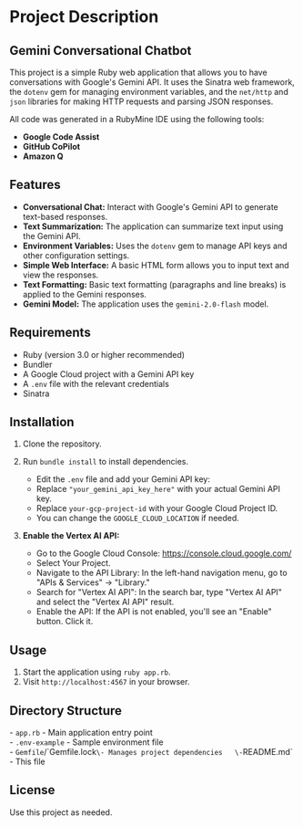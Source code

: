 # Project Description

## Gemini Conversational Chatbot

This project is a simple Ruby web application that allows you to have conversations with Google's Gemini API. 
It uses the Sinatra web framework, the `dotenv` gem for managing environment variables, and the `net/http` and `json` libraries for making HTTP requests and parsing JSON responses.

All code was generated in a RubyMine IDE using the following tools:
* **Google Code Assist**
* **GitHub CoPilot**
* **Amazon Q**

## Features

*   **Conversational Chat:** Interact with Google's Gemini API to generate text-based responses.
*   **Text Summarization:** The application can summarize text input using the Gemini API.
*   **Environment Variables:** Uses the `dotenv` gem to manage API keys and other configuration settings.
*   **Simple Web Interface:** A basic HTML form allows you to input text and view the responses.
*   **Text Formatting:** Basic text formatting (paragraphs and line breaks) is applied to the Gemini responses.
*   **Gemini Model:** The application uses the `gemini-2.0-flash` model.

## Requirements

*   Ruby (version 3.0 or higher recommended)
*   Bundler
*   A Google Cloud project with a Gemini API key
*   A `.env` file with the relevant credentials
*   Sinatra

## Installation
1. Clone the repository.
2. Run `bundle install` to install dependencies.

    *  Edit the `.env` file and add your Gemini API key:
    *  Replace `"your_gemini_api_key_here"` with your actual Gemini API key.
    *  Replace `your-gcp-project-id` with your Google Cloud Project ID.
    *  You can change the `GOOGLE_CLOUD_LOCATION` if needed.

3. **Enable the Vertex AI API:**
    * Go to the Google Cloud Console: https://console.cloud.google.com/
    * Select Your Project.
    * Navigate to the API Library: In the left-hand navigation menu, go to "APIs & Services" -> "Library."
    * Search for "Vertex AI API": In the search bar, type "Vertex AI API" and select the "Vertex AI API" result.
    * Enable the API: If the API is not enabled, you'll see an "Enable" button. Click it.

## Usage
1. Start the application using `ruby app.rb`.
2. Visit `http://localhost:4567` in your browser.

## Directory Structure
\- `app.rb` \- Main application entry point  
\- `.env-example` \- Sample environment file  
\- `Gemfile`/\`Gemfile.lock` \- Manages project dependencies  
\- `README.md` \- This file

## License
Use this project as needed.